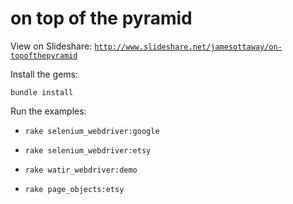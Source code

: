# on top of the pyramid

View on Slideshare: [`http://www.slideshare.net/jamesottaway/on-topofthepyramid`](http://www.slideshare.net/jamesottaway/on-topofthepyramid)

Install the gems:

```
bundle install
```

Run the examples:

* `rake selenium_webdriver:google`

* `rake selenium_webdriver:etsy`

* `rake watir_webdriver:demo`

* `rake page_objects:etsy`
